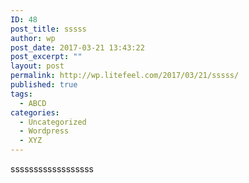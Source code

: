 ```yaml
---
ID: 48
post_title: sssss
author: wp
post_date: 2017-03-21 13:43:22
post_excerpt: ""
layout: post
permalink: http://wp.litefeel.com/2017/03/21/sssss/
published: true
tags:
  - ABCD
categories:
  - Uncategorized
  - Wordpress
  - XYZ
---
```

ssssssssssssssssss
